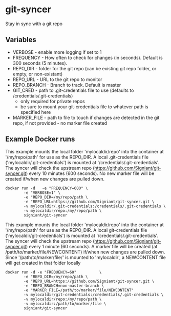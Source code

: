 # git-syncer
Stay in sync with a git repo

## Variables

- VERBOSE - enable more logging if set to 1
- FREQUENCY - How often to check for changes (in seconds). Default is 300 seconds (5 minutes).
- REPO_DIR - folder for the git repo (can be existing git repo folder, or empty, or non-existant)
- REPO_URL - URL to the git repo to monitor
- REPO_BRANCH - Branch to track. Default is master
- GIT_CRED - path to .git-credentials file to use (defaults to /credentials/.git-credentials)
    - only required for private repos
    - be sure to mount your git-credentials file to whatever path is specified here
- MARKER_FILE - path to file to touch if changes are detected in the git repo, if not provided - no marker file created


## Example Docker runs


This example mounts the local folder 'mylocaldir/repo' into the container at '/my/repo/path' for use as the REPO_DIR.
A local .git-credentials file ('mylocaldir/.git-credentials') is mounted at '/credentials/.git-credentials'.
The syncer will check the upstream repo (https://github.com/Signiant/git-syncer.git) every 10 minutes (600 seconds).
No new marker file will be created if/when new changes are pulled down.

````
docker run -d   -e "FREQUENCY=600" \
        -e "VERBOSE=1" \
        -e "REPO_DIR=/my/repo/path \
        -e "REPO_URL=https://github.com/Signiant/git-syncer.git \
        -v mylocaldir/.git-credentials:/credentials/.git-credentials \
        -v mylocaldir/repo:/my/repo/path \
        signiant/git-syncer
````

This example mounts the local folder 'mylocaldir/repo' into the container at '/my/repo/path' for use as the REPO_DIR.
A local git-credentials file ('mylocaldir/git-credentials') is mounted at '/credentials/.git-credentials'.
The syncer will check the upstream repo (https://github.com/Signiant/git-syncer.git) every 1 minute (60 seconds).
A marker file will be created (at /path/to/marker/file/NEWCONTENT) if/when new changes are pulled down.
Since '/path/to/marker/file/' is mounted to 'mylocaldir', a NEWCONTENT file will get created in that folder locally

````
docker run -d -e "FREQUENCY=60"          \
        -e "REPO_DIR=/my/repo/path \
        -e "REPO_URL=https://github.com/Signiant/git-syncer.git \
        -e "REPO_BRANCH=non-master-branch \
        -e "MARKER_FILE=/path/to/marker/file/NEWCONTENT"
        -v mylocaldir/git-credentials:/credentials/.git-credentials \
        -v mylocaldir/repo:/my/repo/path \
        -v mylocaldir:/path/to/marker/file \
        signiant/git-syncer
````





